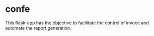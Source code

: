 # confe
This flask-app has the objective to facilitate the control of invoce and automate the report generation.
